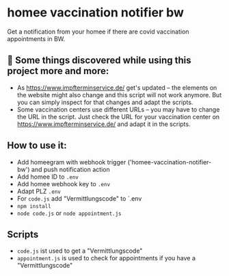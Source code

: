 # homee vaccination notifier bw

Get a notification from your homee if there are covid vaccination appointments in BW.

## 🚨 Some things discovered while using this project more and more:

* As https://www.impfterminservice.de/ get's updated – the elements on the website might also change and this script will not work anymore. But you can simply inspect for that changes and adapt the scripts.
* Some vaccination centers use different URLs – you may have to change the URL in the script. Just check the URL for your vaccination center on https://www.impfterminservice.de/ and adapt it in the scripts.

## How to use it:

- Add homeegram with webhook trigger ('homee-vaccination-notifier-bw') and push notification action
- Add homee ID to `.env`
- Add homee webhook key to `.env`
- Adapt PLZ `.env`
- For `code.js` add "Vermittlungscode" to `.env
- `npm install`
- `node code.js` or `node appointment.js`

## Scripts

- `code.js` ist used to get a "Vermittlungscode"
- `appointment.js` is used to check for appointments if you have a "Vermittlungscode"
